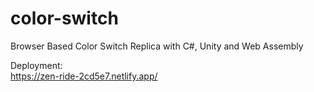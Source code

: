 # color-switch

Browser Based Color Switch Replica with C#, Unity and Web Assembly

Deployment:
\
https://zen-ride-2cd5e7.netlify.app/
